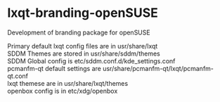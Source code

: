 # lxqt-branding-openSUSE
Development of branding package for openSUSE

Primary default lxqt config files are in usr/share/lxqt  
SDDM Themes are stored in usr/share/sddm/themes  
SDDM Global config is etc/sddm.conf.d/kde_settings.conf  
pcmanfm-qt default settings are usr/share/pcmanfm-qt/lxqt/pcmanfm-qt.conf  
lxqt themese are in usr/share/lxqt/themes  
openbox config is in etc/xdg/openbox  


